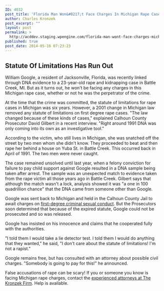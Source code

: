 ```yaml
---
ID: 4032
post_title: 'Florida Man Won&#8217;t Face Charges In Michigan Rape Case'
author: Charles Kronzek
post_excerpt: ""
layout: post
permalink: >
  http://acddev.staging.wpengine.com/florida-man-wont-face-charges-michigan-rape-case.html
published: true
post_date: 2014-05-16 07:23:23
---
```

<h2><strong><b>Statute Of Limitations Has Run Out</b></strong></h2>
William Google, a resident of Jacksonville, Florida, was recently linked through DNA evidence to a 23-year-old rape and kidnapping case in Battle Creek, MI. But as it turns out, he won't be facing any charges in this Michigan rape case, whether or not he was the perpetrator of the crime.

At the time that the crime was committed, the statute of limitations for rape cases in Michigan was six years. However, a 2001 change in Michigan law removed any statute of limitations on first degree rape cases. "The law changed because of these kinds of cases," explained Calhoun County Prosecutor David Gilbert in a recent interview. "Right around 1991 DNA was only coming into its own as an investigative tool."

According to the victim, who still lives in Michigan, she was snatched off the street by two men whom she didn't know. They proceeded to beat and then rape her behind a house on Yuba St. in Battle Creek. This occurred back in April of 1991. The two men were never caught.

The case remained unsolved until last year, when a felony conviction for failure to pay child support against Google resulted in a DNA sample being taken after arrest. The sample was an unexpected match to evidence taken from the rape victim all those years ago in Battle Creek. Gilbert says that although the match wasn't a lock, analysis showed it was "a one in 100 quadrillion chance" that the DNA came from someone other than Google.

Google was sent back to Michigan and held in the Calhoun County Jail to await charges on <a href="http://acddev.staging.wpengine.com/first-degree-csc.html" target="_blank">first-degree criminal sexual conduct</a>. But the Prosecutors soon determined that because of the expired statute, Google could not be prosecuted and so was released.

Google has insisted on his innocence and claims that he cooperated fully with the authorities.

"I told them I would take a lie detector test. I told them I would do anything that they wanted," he said, "I don't care about the statute of limitations! I'm not a rapist."

Google remains free, but has consulted with an attorney about possible civil charges. "Somebody is going to pay for this!" he announced.

False accusations of rape can be scary! If you or someone you know is facing Michigan rape charges, contact the <a href="http://acddev.staging.wpengine.com/trial-attorneys.html" target="_blank">experienced attorneys at The Kronzek Firm</a>. Help is available.